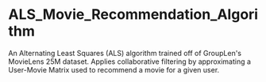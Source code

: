 # ALS_Movie_Recommendation_Algorithm
An Alternating Least Squares (ALS) algorithm trained off of GroupLen's MovieLens 25M dataset. Applies collaborative filtering by approximating a User-Movie Matrix used to recommend a movie for a given user.
